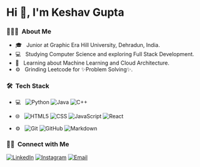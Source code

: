 <h1 > Hi 👋, I'm Keshav Gupta</h1>

<h3> 👨🏻‍💻 &nbsp;About Me </h3>

- 🎓 &nbsp; Junior at Graphic Era Hill University, Dehradun, India.
- 💻 &nbsp; Studying Computer Science and exploring Full Stack Development.
- 🌱 &nbsp; Learning about Machine Learning and Cloud Architecture.
- ⚙️ &nbsp; Grinding Leetcode for ✨Problem Solving✨.

<h3> 🛠 &nbsp;Tech Stack</h3>

- 💻 &nbsp;
  ![Python](https://img.shields.io/badge/-Python-333333?style=flat&logo=python)
  ![Java](https://img.shields.io/badge/-C-333333?style=flat&logo=Java&logoColor=007396)
  ![C++](https://img.shields.io/badge/-C++-333333?style=flat&logo=C%2B%2B&logoColor=00599C)

- 🌐 &nbsp;
  ![HTML5](https://img.shields.io/badge/-HTML5-333333?style=flat&logo=HTML5)
  ![CSS](https://img.shields.io/badge/-CSS-333333?style=flat&logo=CSS3&logoColor=1572B6)
  ![JavaScript](https://img.shields.io/badge/-JavaScript-333333?style=flat&logo=javascript)
  ![React](https://img.shields.io/badge/-React-333333?style=flat&logo=react)

- ⚙️ &nbsp;
  ![Git](https://img.shields.io/badge/-Git-333333?style=flat&logo=git)
  ![GitHub](https://img.shields.io/badge/-GitHub-333333?style=flat&logo=github)
  ![Markdown](https://img.shields.io/badge/-Markdown-333333?style=flat&logo=markdown)

<h3> 🤝🏻 &nbsp;Connect with Me </h3>

<p >
<a href="https://www.linkedin.com/in/keshavgupta26"><img alt="LinkedIn" src="https://img.shields.io/badge/LinkedIn-Keshav%20Gupta-blue?style=flat-square&logo=linkedin"></a>
<a href="https://www.instagram.com/gupta.keshavv/"><img alt="Instagram" src="https://img.shields.io/badge/Instagram-gupta.keshavv-blue?style=flat-square&logo=instagram"></a>
<a href="mailto:keshavgupta.contact@gmail.com"><img alt="Email" src="https://img.shields.io/badge/Email-keshavgupta.contact@gmail.com-blue?style=flat-square&logo=gmail"></a>
</p>
